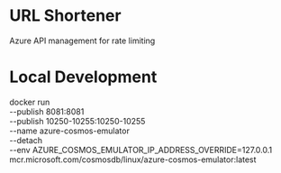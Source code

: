 # URL Shortener

Azure API management for rate limiting

# Local Development
docker run \
    --publish 8081:8081 \
    --publish 10250-10255:10250-10255 \
    --name azure-cosmos-emulator \
    --detach \
    --env AZURE_COSMOS_EMULATOR_IP_ADDRESS_OVERRIDE=127.0.0.1 \
    mcr.microsoft.com/cosmosdb/linux/azure-cosmos-emulator:latest
